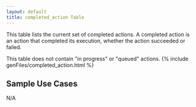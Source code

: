 ```yaml
---
layout: default
title: completed_action Table
---
```


This table lists the current set of completed actions. A completed action is an action that completed its execution, whether the action succeeded or failed.

This table does not contain "in progress" or "queued" actions.
{% include genFiles/completed_action.html %}

## Sample Use Cases

N/A